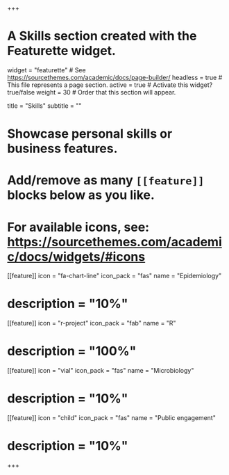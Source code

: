 +++
# A Skills section created with the Featurette widget.
widget = "featurette"  # See https://sourcethemes.com/academic/docs/page-builder/
headless = true  # This file represents a page section.
active = true  # Activate this widget? true/false
weight = 30  # Order that this section will appear.

title = "Skills"
subtitle = ""

# Showcase personal skills or business features.
# 
# Add/remove as many `[[feature]]` blocks below as you like.
# 
# For available icons, see: https://sourcethemes.com/academic/docs/widgets/#icons


[[feature]]
  icon = "fa-chart-line"
  icon_pack = "fas"
  name = "Epidemiology"
 # description = "10%"
 
[[feature]]
  icon = "r-project"
  icon_pack = "fab"
  name = "R"
 # description = "100%"  
  
[[feature]]
  icon = "vial"
  icon_pack = "fas"
  name = "Microbiology"
 # description = "10%"
 
[[feature]]
  icon = "child"
  icon_pack = "fas"
  name = "Public engagement"
 # description = "10%"
+++

